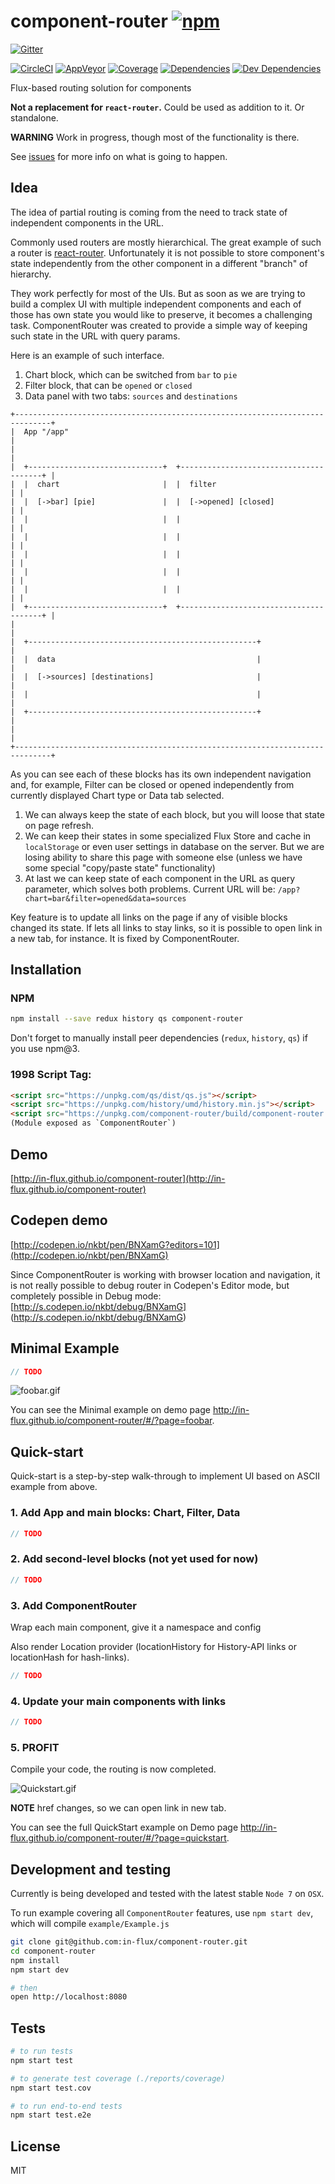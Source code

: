 # component-router [![npm](https://img.shields.io/npm/v/component-router.svg?style=flat-square)](https://www.npmjs.com/package/component-router)

[![Gitter](https://img.shields.io/gitter/room/nkbt/help.svg?style=flat-square)](https://gitter.im/nkbt/help)

[![CircleCI](https://img.shields.io/circleci/project/in-flux/component-router.svg?style=flat-square&label=nix-build)](https://circleci.com/gh/in-flux/component-router)
[![AppVeyor](https://img.shields.io/appveyor/ci/nkbt/component-router.svg?style=flat-square&label=win-build)](https://ci.appveyor.com/project/nkbt/component-router)
[![Coverage](https://img.shields.io/codecov/c/github/in-flux/component-router.svg?style=flat-square)](https://codecov.io/github/in-flux/component-router?branch=master)
[![Dependencies](https://img.shields.io/david/in-flux/component-router.svg?style=flat-square)](https://david-dm.org/in-flux/component-router)
[![Dev Dependencies](https://img.shields.io/david/dev/in-flux/component-router.svg?style=flat-square)](https://david-dm.org/in-flux/component-router#info=devDependencies)


Flux-based routing solution for components

**Not a replacement for `react-router`.** Could be used as addition to it. Or standalone.

**WARNING** Work in progress, though most of the functionality is there.

See [issues](https://github.com/in-flux/component-router/issues) for more info on what is going to happen.


## Idea

The idea of partial routing is coming from the need to track state of independent components in the URL.

Commonly used routers are mostly hierarchical. The great example of such a router is [react-router](https://github.com/rackt/react-router).
Unfortunately it is not possible to store component's state independently from the other component in a different "branch" of hierarchy.

They work perfectly for most of the UIs.
But as soon as we are trying to build a complex UI with multiple independent components and each of those has own state you would like to preserve, it becomes a challenging task. ComponentRouter was created to provide a simple way of keeping such state in the URL with query params.


Here is an example of such interface.

1. Chart block, which can be switched from `bar` to `pie`
2. Filter block, that can be `opened` or `closed`
3. Data panel with two tabs: `sources` and `destinations`

```
+------------------------------------------------------------------------------+
|  App "/app"                                                                  |
|                                                                              |
|  +------------------------------+  +---------------------------------------+ |
|  |  chart                       |  |  filter                               | |
|  |  [->bar] [pie]               |  |  [->opened] [closed]                  | |
|  |                              |  |                                       | |
|  |                              |  |                                       | |
|  |                              |  |                                       | |
|  |                              |  |                                       | |
|  |                              |  |                                       | |
|  +------------------------------+  +---------------------------------------+ |
|                                                                              |
|  +---------------------------------------------------+                       |
|  |  data                                             |                       |
|  |  [->sources] [destinations]                       |                       |
|  |                                                   |                       |
|  +---------------------------------------------------+                       |
|                                                                              |
+------------------------------------------------------------------------------+
```

As you can see each of these blocks has its own independent navigation and, for example, Filter can be closed or opened independently from currently displayed Chart type or Data tab selected.

1. We can always keep the state of each block, but you will loose that state on page refresh.
2. We can keep their states in some specialized Flux Store and cache in `localStorage` or even user settings in database on the server. But we are losing ability to share this page with someone else (unless we have some special "copy/paste state" functionality)
3. At last we can keep state of each component in the URL as query parameter, which solves both problems.
  Current URL will be: `/app?chart=bar&filter=opened&data=sources`

Key feature is to update all links on the page if any of visible blocks changed its state. If lets all links to stay links, so it is possible to open link in a new tab, for instance. It is fixed by ComponentRouter.


## Installation

### NPM
```sh
npm install --save redux history qs component-router
```

Don't forget to manually install peer dependencies (`redux`, `history`, `qs`) if you use npm@3.


### 1998 Script Tag:
```html
<script src="https://unpkg.com/qs/dist/qs.js"></script>
<script src="https://unpkg.com/history/umd/history.min.js"></script>
<script src="https://unpkg.com/component-router/build/component-router.min.js"></script>
(Module exposed as `ComponentRouter`)
```


## Demo


[http://in-flux.github.io/component-router](http://in-flux.github.io/component-router)


## Codepen demo

[http://codepen.io/nkbt/pen/BNXamG?editors=101](http://codepen.io/nkbt/pen/BNXamG)

Since ComponentRouter is working with browser location and navigation, it is not really possible
to debug router in Codepen's Editor mode, but completely possible in Debug mode:
[http://s.codepen.io/nkbt/debug/BNXamG] (http://s.codepen.io/nkbt/debug/BNXamG)


## Minimal Example

```js
// TODO
```

![foobar.gif](foobar.gif)

You can see the Minimal example on demo page http://in-flux.github.io/component-router/#/?page=foobar.


## Quick-start

Quick-start is a step-by-step walk-through to implement UI based on ASCII example from above.

### 1. Add App and main blocks: Chart, Filter, Data

```js
// TODO
```

### 2. Add second-level blocks (not yet used for now)

```js
// TODO
```

### 3. Add ComponentRouter

Wrap each main component, give it a namespace and config

Also render Location provider (locationHistory for History-API links or locationHash for hash-links).

```js
// TODO
```

### 4. Update your main components with links

```js
// TODO
```

### 5. PROFIT

Compile your code, the routing is now completed.


![Quickstart.gif](quickstart.gif)

**NOTE** href changes, so we can open link in new tab.


You can see the full QuickStart example on Demo page http://in-flux.github.io/component-router/#/?page=quickstart.


## Development and testing

Currently is being developed and tested with the latest stable `Node 7` on `OSX`.

To run example covering all `ComponentRouter` features, use `npm start dev`, which will compile `example/Example.js`

```bash
git clone git@github.com:in-flux/component-router.git
cd component-router
npm install
npm start dev

# then
open http://localhost:8080
```

## Tests

```bash
# to run tests
npm start test

# to generate test coverage (./reports/coverage)
npm start test.cov

# to run end-to-end tests
npm start test.e2e
```

## License

MIT
